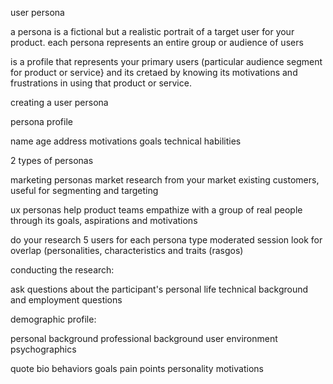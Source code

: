 user persona

a persona is a fictional but a realistic portrait of a target user for your product. each persona represents an entire group or audience of users

is a profile that represents your primary users (particular audience segment for product or service} and its cretaed by knowing its motivations and frustrations in using that product or service.

creating a user persona

persona profile

name
age
address 
motivations
goals
technical habilities

2 types of personas

marketing personas
market research from your market existing customers, useful for segmenting and targeting

ux personas
help product teams empathize with a group of real people through its goals, aspirations and motivations

do your research
5 users for each persona type
moderated session
	look for overlap (personalities, characteristics and traits (rasgos)

conducting the research:

ask questions about the participant's personal life
technical background and employment questions

demographic profile:

personal background 
professional background
user environment
psychographics 


quote
bio
behaviors
goals
pain points
personality
motivations
















































